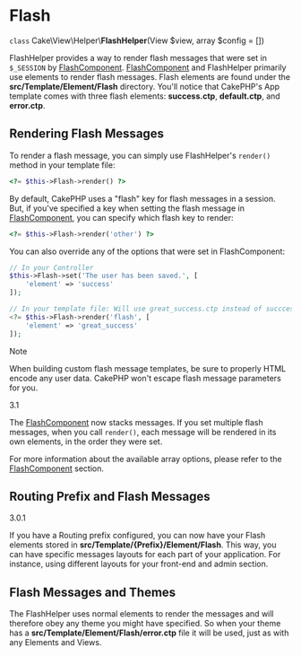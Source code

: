 # Flash

`class` Cake\\View\\Helper\\**FlashHelper**(View $view, array $config = [])

FlashHelper provides a way to render flash messages that were set in
`$_SESSION` by [FlashComponent](../../controllers/components/flash.md).
[FlashComponent](../../controllers/components/flash.md) and FlashHelper
primarily use elements to render flash messages. Flash elements are found under
the **src/Template/Element/Flash** directory. You'll notice that CakePHP's App
template comes with three flash elements: **success.ctp**, **default.ctp**, and
**error.ctp**.

## Rendering Flash Messages

To render a flash message, you can simply use FlashHelper's `render()`
method in your template file:

``` php
<?= $this->Flash->render() ?>
```

By default, CakePHP uses a "flash" key for flash messages in a session. But, if
you've specified a key when setting the flash message in
[FlashComponent](../../controllers/components/flash.md), you can specify which
flash key to render:

``` php
<?= $this->Flash->render('other') ?>
```

You can also override any of the options that were set in FlashComponent:

``` php
// In your Controller
$this->Flash->set('The user has been saved.', [
    'element' => 'success'
]);

// In your template file: Will use great_success.ctp instead of succcess.ctp
<?= $this->Flash->render('flash', [
    'element' => 'great_success'
]);
```

> [!NOTE]
> When building custom flash message templates, be sure to properly HTML
> encode any user data. CakePHP won't escape flash message parameters for you.

<div class="versionadded">

3.1

The [FlashComponent](../../controllers/components/flash.md) now
stacks messages. If you set multiple flash messages, when you call
`render()`, each message will be rendered in its own elements, in the
order they were set.

</div>

For more information about the available array options, please refer to the
[FlashComponent](../../controllers/components/flash.md) section.

## Routing Prefix and Flash Messages

<div class="versionadded">

3.0.1

</div>

If you have a Routing prefix configured, you can now have your Flash elements
stored in **src/Template/{Prefix}/Element/Flash**. This way, you can have
specific messages layouts for each part of your application. For instance, using
different layouts for your front-end and admin section.

## Flash Messages and Themes

The FlashHelper uses normal elements to render the messages and will therefore
obey any theme you might have specified. So when your theme has a
**src/Template/Element/Flash/error.ctp** file it will be used, just as with any
Elements and Views.
